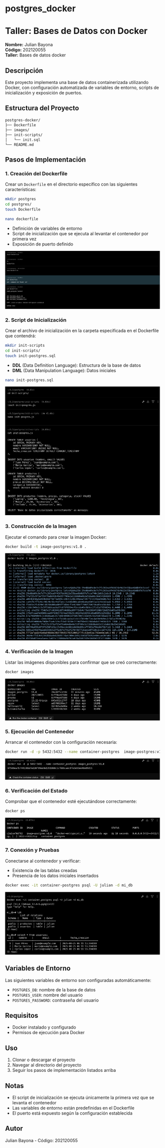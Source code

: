 # postgres_docker

# Taller: Bases de Datos con Docker

**Nombre:** Julian Bayona  
**Código:** 202120055  
**Taller:** Bases de datos docker

## Descripción

Este proyecto implementa una base de datos containerizada utilizando Docker, con configuración automatizada de variables de entorno, scripts de inicialización y exposición de puertos.

## Estructura del Proyecto

```
postgres-docker/
├── Dockerfile
├── images/
├── init-scripts/
│   └── init.sql
└── README.md
```

## Pasos de Implementación

### 1. Creación del Dockerfile

Crear un `Dockerfile` en el directorio específico con las siguientes características:
```bash
mkdir postgres
cd postgres/
touch Dockerfile
```

  ```bash
nano dockerfile
```
- Definición de variables de entorno
- Script de inicialización que se ejecuta al levantar el contenedor por primera vez
- Exposición de puerto definido

![creacion](./images/creacion.png)


### 2. Script de Inicialización

Crear el archivo de inicialización en la carpeta especificada en el Dockerfile que contendrá:


```bash
mkdir init-scripts
cd init-scripts/
touch init-postgres.sql
```

- **DDL** (Data Definition Language): Estructura de la base de datos
- **DML** (Data Manipulation Language): Datos iniciales

```bash
nano init-postgres.sql
```

![scripts](./images/script.png)

### 3. Construcción de la Imagen

Ejecutar el comando para crear la imagen Docker:

```bash
docker build -t image-postgres:v1.0 .
```
![construccion](./images/construccion.png)

### 4. Verificación de la Imagen

Listar las imágenes disponibles para confirmar que se creó correctamente:

```bash
docker images
```

![verificacion](./images/verificacion.png)

### 5. Ejecución del Contenedor

Arrancar el contenedor con la configuración necesaria:

```bash
docker run -d -p 5432:5432 --name container-postgres  image-postgres:v1.0
```
![ejecucion](./images/ejecucion.png)
### 6. Verificación del Estado

Comprobar que el contenedor esté ejecutándose correctamente:

```bash
docker ps
```
![estado](./images/estado.png)

### 7. Conexión y Pruebas

Conectarse al contenedor y verificar:
- Existencia de las tablas creadas
- Presencia de los datos iniciales insertados

```bash
docker exec -it container-postgres psql -U julian -d mi_db 
```

![conexion](./images/conexion.png)

## Variables de Entorno

Las siguientes variables de entorno son configuradas automáticamente:
- `POSTGRES_DB`: nombre de la base de datos
- `POSTGRES_USER`: nombre del usuario
- `POSTGRES_PASSWORD`: contraseña del usuario

## Requisitos

- Docker instalado y configurado
- Permisos de ejecución para Docker

## Uso

1. Clonar o descargar el proyecto
2. Navegar al directorio del proyecto
3. Seguir los pasos de implementación listados arriba

## Notas

- El script de inicialización se ejecuta únicamente la primera vez que se levanta el contenedor
- Las variables de entorno están predefinidas en el Dockerfile
- El puerto está expuesto según la configuración establecida

## Autor

Julian Bayona - Código: 202120055
